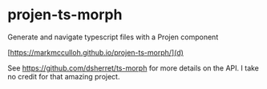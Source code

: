 <!---
~~ Generated by projen. To modify, edit .projenrc.js and run "npx projen".
It is so unnecessary to use projen for this, but here I go anyways :)
-->

# projen-ts-morph

Generate and navigate typescript files with a Projen component

[https://markmcculloh.github.io/projen-ts-morph/](d)

See https://github.com/dsherret/ts-morph for more details on the API. I take no credit for that amazing project.
